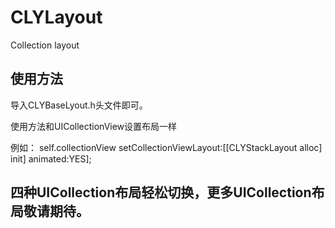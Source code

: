 # CLYLayout
Collection layout

## 使用方法

导入CLYBaseLyout.h头文件即可。

使用方法和UICollectionView设置布局一样

例如： self.collectionView setCollectionViewLayout:[[CLYStackLayout alloc] init] animated:YES];

## 四种UICollection布局轻松切换，更多UICollection布局敬请期待。
